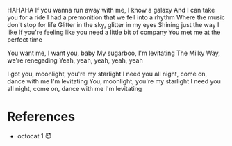 HAHAHA
If you wanna run away with me, I know a galaxy
And I can take you for a ride
I had a premonition that we fell into a rhythm
Where the music don't stop for life
Glitter in the sky, glitter in my eyes
Shining just the way I like
If you're feeling like you need a little bit of company
You met me at the perfect time

You want me, I want you, baby
My sugarboo, I'm levitating
The Milky Way, we're renegading 
Yeah, yeah, yeah, yeah, yeah

I got you, moonlight, you're my starlight
I need you all night, come on, dance with me
I'm levitating
You, moonlight, you're my starlight
I need you all night, come on, dance with me
I'm levitating

# References

* octocat 1 😈
